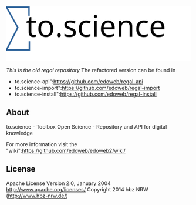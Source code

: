 ![to.science Logo](to.science.svg "to.science Logo")

*This is the old regal repository*
The refactored version can be found in

* to.science-api":https://github.com/edoweb/regal-api
* to.science-import":https://github.com/edoweb/regal-import
* to.science-install":https://github.com/edoweb/regal-install

## About

to.science - Toolbox Open Science - Repository and API for digital knowledge 

For more information visit the "wiki":https://github.com/edoweb/edoweb2/wiki/

## License

Apache License  Version 2.0, January 2004  http://www.apache.org/licenses/
Copyright 2014 hbz NRW (http://www.hbz-nrw.de/)
